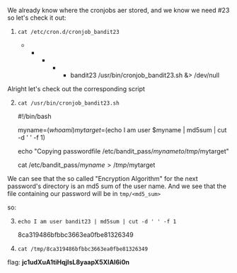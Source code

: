 We already know where the cronjobs aer stored, and we know we need \#23 so let's check it out:

1) `cat /etc/cron.d/cronjob_bandit23`

    * * * * * bandit23 /usr/bin/cronjob_bandit23.sh  &> /dev/null

Alright let's check out the corresponding script

2) `cat /usr/bin/cronjob_bandit23.sh`

    #!/bin/bash

    myname=$(whoami)
    mytarget=$(echo I am user $myname | md5sum | cut -d ' ' -f 1)

    echo "Copying passwordfile /etc/bandit_pass/$myname to /tmp/$mytarget"

    cat /etc/bandit_pass/$myname > /tmp/$mytarget

We can see that the so called "Encryption Algorithm" for the next password's directory is an md5 sum of the user name. And we see that the file containing our password will be in `tmp/<md5_sum>`

so:

3) `echo I am user bandit23 | md5sum | cut -d ' ' -f 1`

    8ca319486bfbbc3663ea0fbe81326349

4) `cat /tmp/8ca319486bfbbc3663ea0fbe81326349`

flag: **jc1udXuA1tiHqjIsL8yaapX5XIAI6i0n**
